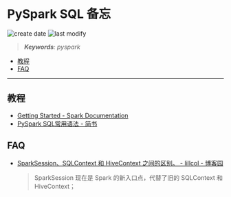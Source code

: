 PySpark SQL 备忘
===
<!--START_SECTION:badge-->

![create date](https://img.shields.io/static/v1?label=create%20date&message=2022-07-xx&label_color=gray&color=lightsteelblue&style=flat-square)
![last modify](https://img.shields.io/static/v1?label=last%20modify&message=2025-08-03%2022%3A42%3A16&label_color=gray&color=thistle&style=flat-square)

<!--END_SECTION:badge-->
<!--info
top: false
draft: false
hidden: true
tag: [bigdata_sql]
-->

> ***Keywords**: pyspark*

<!--START_SECTION:paper_title-->
<!--END_SECTION:paper_title-->

<!--START_SECTION:toc-->
- [教程](#教程)
- [FAQ](#faq)
<!--END_SECTION:toc-->

---

## 教程
- [Getting Started - Spark Documentation](https://spark.apache.org/docs/latest/sql-getting-started.html)
- [PySpark SQL常用语法 - 简书](https://www.jianshu.com/p/177cbcb1cb6f)


## FAQ
- [SparkSession、SQLContext 和 HiveContext 之间的区别。 - lillcol - 博客园](https://www.cnblogs.com/lillcol/p/11233456.html)
    > SparkSession 现在是 Spark 的新入口点，代替了旧的 SQLContext 和 HiveContext；

